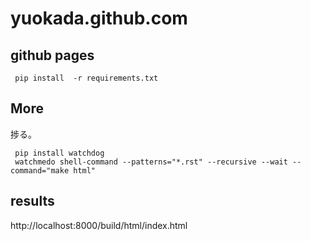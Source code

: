 yuokada.github.com
==================

## github pages


     pip install  -r requirements.txt

## More

捗る。

     pip install watchdog
     watchmedo shell-command --patterns="*.rst" --recursive --wait --command="make html"

## results

http://localhost:8000/build/html/index.html